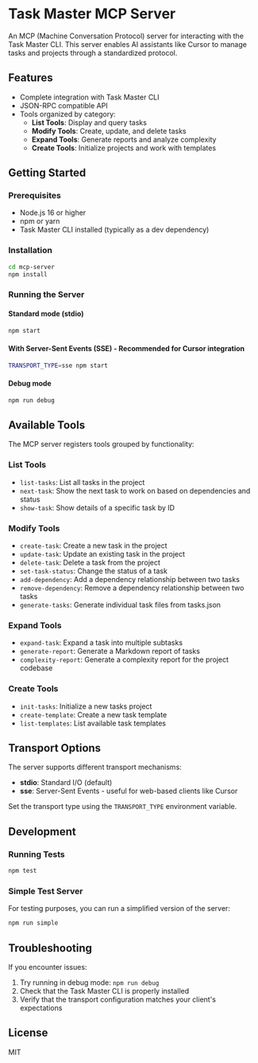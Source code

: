 # Task Master MCP Server

An MCP (Machine Conversation Protocol) server for interacting with the Task Master CLI. This server enables AI assistants like Cursor to manage tasks and projects through a standardized protocol.

## Features

- Complete integration with Task Master CLI
- JSON-RPC compatible API
- Tools organized by category:
  - **List Tools**: Display and query tasks
  - **Modify Tools**: Create, update, and delete tasks
  - **Expand Tools**: Generate reports and analyze complexity
  - **Create Tools**: Initialize projects and work with templates

## Getting Started

### Prerequisites

- Node.js 16 or higher
- npm or yarn
- Task Master CLI installed (typically as a dev dependency)

### Installation

```bash
cd mcp-server
npm install
```

### Running the Server

#### Standard mode (stdio)

```bash
npm start
```

#### With Server-Sent Events (SSE) - Recommended for Cursor integration

```bash
TRANSPORT_TYPE=sse npm start
```

#### Debug mode

```bash
npm run debug
```

## Available Tools

The MCP server registers tools grouped by functionality:

### List Tools

- `list-tasks`: List all tasks in the project
- `next-task`: Show the next task to work on based on dependencies and status
- `show-task`: Show details of a specific task by ID

### Modify Tools

- `create-task`: Create a new task in the project
- `update-task`: Update an existing task in the project
- `delete-task`: Delete a task from the project
- `set-task-status`: Change the status of a task
- `add-dependency`: Add a dependency relationship between two tasks
- `remove-dependency`: Remove a dependency relationship between two tasks
- `generate-tasks`: Generate individual task files from tasks.json

### Expand Tools

- `expand-task`: Expand a task into multiple subtasks
- `generate-report`: Generate a Markdown report of tasks
- `complexity-report`: Generate a complexity report for the project codebase

### Create Tools

- `init-tasks`: Initialize a new tasks project
- `create-template`: Create a new task template
- `list-templates`: List available task templates

## Transport Options

The server supports different transport mechanisms:

- **stdio**: Standard I/O (default)
- **sse**: Server-Sent Events - useful for web-based clients like Cursor

Set the transport type using the `TRANSPORT_TYPE` environment variable.

## Development

### Running Tests

```bash
npm test
```

### Simple Test Server

For testing purposes, you can run a simplified version of the server:

```bash
npm run simple
```

## Troubleshooting

If you encounter issues:

1. Try running in debug mode: `npm run debug`
2. Check that the Task Master CLI is properly installed
3. Verify that the transport configuration matches your client's expectations

## License

MIT

